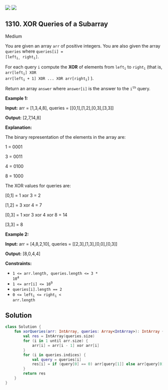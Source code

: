 [![](https://img.shields.io/github/stars/javadev/LeetCode-in-Kotlin?label=Stars&style=flat-square)](https://github.com/javadev/LeetCode-in-Kotlin)
[![](https://img.shields.io/github/forks/javadev/LeetCode-in-Kotlin?label=Fork%20me%20on%20GitHub%20&style=flat-square)](https://github.com/javadev/LeetCode-in-Kotlin/fork)

## 1310\. XOR Queries of a Subarray

Medium

You are given an array `arr` of positive integers. You are also given the array `queries` where <code>queries[i] = [left<sub>i,</sub> right<sub>i</sub>]</code>.

For each query `i` compute the **XOR** of elements from <code>left<sub>i</sub></code> to <code>right<sub>i</sub></code> (that is, <code>arr[left<sub>i</sub>] XOR arr[left<sub>i</sub> + 1] XOR ... XOR arr[right<sub>i</sub>]</code> ).

Return an array `answer` where `answer[i]` is the answer to the <code>i<sup>th</sup></code> query.

**Example 1:**

**Input:** arr = [1,3,4,8], queries = \[\[0,1],[1,2],[0,3],[3,3]]

**Output:** [2,7,14,8]

**Explanation:** 

The binary representation of the elements in the array are: 

1 = 0001 

3 = 0011 

4 = 0100 

8 = 1000 

The XOR values for queries are: 

[0,1] = 1 xor 3 = 2 

[1,2] = 3 xor 4 = 7 

[0,3] = 1 xor 3 xor 4 xor 8 = 14 

[3,3] = 8

**Example 2:**

**Input:** arr = [4,8,2,10], queries = \[\[2,3],[1,3],[0,0],[0,3]]

**Output:** [8,0,4,4]

**Constraints:**

*   <code>1 <= arr.length, queries.length <= 3 * 10<sup>4</sup></code>
*   <code>1 <= arr[i] <= 10<sup>9</sup></code>
*   `queries[i].length == 2`
*   <code>0 <= left<sub>i</sub> <= right<sub>i</sub> < arr.length</code>

## Solution

```kotlin
class Solution {
    fun xorQueries(arr: IntArray, queries: Array<IntArray>): IntArray {
        val res = IntArray(queries.size)
        for (i in 1 until arr.size) {
            arr[i] = arr[i - 1] xor arr[i]
        }
        for (i in queries.indices) {
            val query = queries[i]
            res[i] = if (query[0] == 0) arr[query[1]] else arr[query[0] - 1] xor arr[query[1]]
        }
        return res
    }
}
```